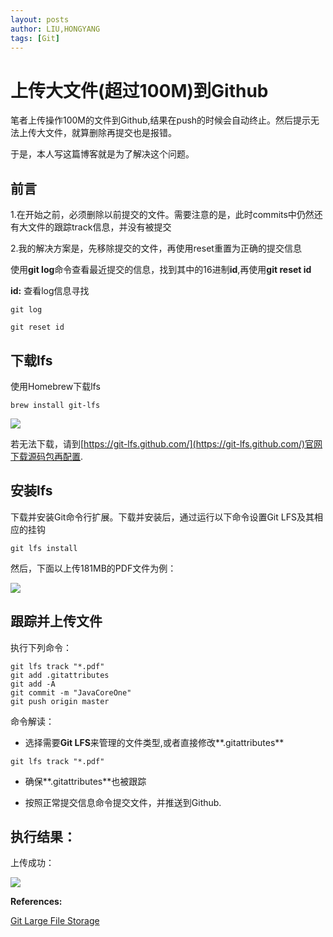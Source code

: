 ```yaml
---
layout: posts
author: LIU,HONGYANG
tags: [Git]
---
```








# 上传大文件(超过100M)到Github



笔者上传操作100M的文件到Github,结果在push的时候会自动终止。然后提示无法上传大文件，就算删除再提交也是报错。

于是，本人写这篇博客就是为了解决这个问题。

## 前言
1.在开始之前，必须删除以前提交的文件。需要注意的是，此时commits中仍然还有大文件的跟踪track信息，并没有被提交


2.我的解决方案是，先移除提交的文件，再使用reset重置为正确的提交信息

使用**git log**命令查看最近提交的信息，找到其中的16进制**id**,再使用**git reset id**


**id:** 查看log信息寻找


```{}
git log

git reset id
```

## 下载lfs
使用Homebrew下载lfs

```{}
brew install git-lfs
```
![](https://tva1.sinaimg.cn/large/006tNbRwgy1g9g3satoxvj30vc0823zw.jpg)


若无法下载，请到[https://git-lfs.github.com/](https://git-lfs.github.com/)官网下载源码包再配置.


## 安装lfs
下载并安装Git命令行扩展。下载并安装后，通过运行以下命令设置Git LFS及其相应的挂钩

```{}
git lfs install
```

然后，下面以上传181MB的PDF文件为例：


![](https://tva1.sinaimg.cn/large/006tNbRwgy1g9g438xpohj30ei03wjrp.jpg)


## 跟踪并上传文件

执行下列命令：


```{}
git lfs track "*.pdf"
git add .gitattributes
git add -A
git commit -m "JavaCoreOne"
git push origin master
```

命令解读：

- 选择需要**Git LFS**来管理的文件类型,或者直接修改**.gitattributes**


```{}
git lfs track "*.pdf"
```


- 确保**.gitattributes**也被跟踪

- 按照正常提交信息命令提交文件，并推送到Github.





## 执行结果：

上传成功：

![](https://tva1.sinaimg.cn/large/006tNbRwgy1g9g49ry0v0j31io0200t2.jpg)

 


**References:**

[Git Large File Storage](https://git-lfs.github.com/)